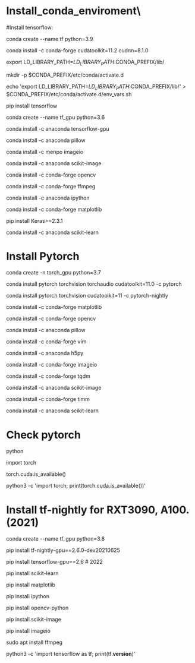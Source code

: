# Install_conda_enviroment\

#Install tensorflow:

conda create --name tf python=3.9

conda install -c conda-forge cudatoolkit=11.2 cudnn=8.1.0

export LD_LIBRARY_PATH=$LD_LIBRARY_PATH:$CONDA_PREFIX/lib/

mkdir -p $CONDA_PREFIX/etc/conda/activate.d

echo 'export LD_LIBRARY_PATH=$LD_LIBRARY_PATH:$CONDA_PREFIX/lib/' > $CONDA_PREFIX/etc/conda/activate.d/env_vars.sh

pip install tensorflow

conda create --name tf_gpu python=3.6

conda install -c anaconda tensorflow-gpu


conda install -c anaconda pillow

conda install -c menpo imageio

conda install -c anaconda scikit-image

conda install -c conda-forge opencv

conda install -c conda-forge ffmpeg

conda install -c anaconda ipython

conda install -c conda-forge matplotlib

pip install Keras==2.3.1

conda install -c anaconda scikit-learn

# Install Pytorch 

conda create -n torch_gpu python=3.7

conda install pytorch torchvision torchaudio cudatoolkit=11.0 -c pytorch

conda install pytorch torchvision cudatoolkit=11 -c pytorch-nightly


conda install -c conda-forge matplotlib

conda install -c conda-forge opencv

conda install -c anaconda pillow

conda install -c conda-forge vim

conda install -c anaconda h5py

conda install -c conda-forge imageio 

conda install -c conda-forge tqdm

conda install -c anaconda scikit-image 

conda install -c conda-forge timm

conda install -c anaconda scikit-learn


# Check pytorch

python

import torch

torch.cuda.is_available()

python3 -c 'import torch; print(torch.cuda.is_available())'


# Install tf-nightly for RXT3090, A100. (2021)


conda create --name tf_gpu python=3.8

pip install tf-nightly-gpu==2.6.0-dev20210625 

pip install tensorflow-gpu==2.6 # 2022

pip install scikit-learn

pip install matplotlib

pip install ipython

pip install opencv-python

pip install scikit-image

pip install imageio

sudo apt install ffmpeg

python3 -c 'import tensorflow as tf; print(tf.__version__)'
